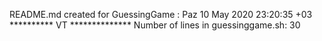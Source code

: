 README.md created for  GuessingGame :  Paz 10 May 2020 23:20:35 +03
********** VT  **************
Number of lines in guessinggame.sh: 30
